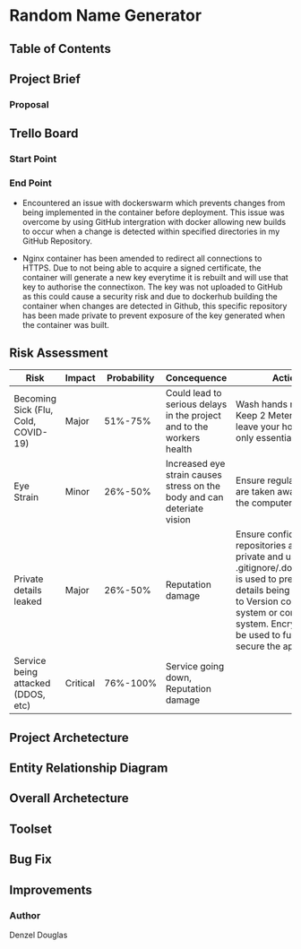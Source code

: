 # Random Name Generator

## Table of Contents

## Project Brief

### Proposal

## Trello Board

### Start Point

### End Point
 * Encountered an issue with dockerswarm which prevents changes from being implemented in the container  before deployment. This issue was overcome by using GitHub intergration with docker allowing new builds to occur when a change is detected within specified directories in my GitHub Repository.

 * Nginx container has been amended to redirect all connections to HTTPS. Due to not being able to acquire a signed certificate, the container will generate a new key everytime it is rebuilt and will use that key to authorise the connectixon. The key was not uploaded to GitHub as this could cause a security risk and due to dockerhub building the container when changes are detected in Github, this specific repository has been made private to prevent exposure of the key generated when the container was built.

## Risk Assessment
|Risk|Impact|Probability|Concequence|Action|
|----|------|-----------|-----------|------|
|Becoming Sick (Flu, Cold, COVID-19) |Major|51%-75%|Could lead to serious delays in the project and to the workers health|Wash hands regularly, Keep 2 Meter distance, leave your house for only essentials|
|Eye Strain|Minor|26%-50%|Increased eye strain causes stress on the body and can deteriate vision|Ensure regular breaks are taken away from the computer|
|Private details leaked  |Major|26%-50%|Reputation damage|Ensure confidentail repositories are made private and use of .gitignore/.dockerignore is used to prevent details being uploaded to Version control system or container system. Encryption can be used to further secure the application|
|Service being attacked (DDOS, etc)|Critical|76%-100%|Service going down, Reputation damage|

## Project Archetecture
## Entity Relationship Diagram

## Overall Archetecture

## Toolset

## Bug Fix

## Improvements

### Author
Denzel Douglas